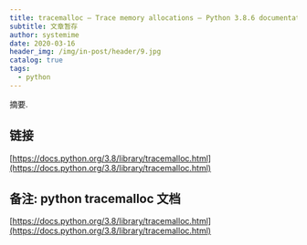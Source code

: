```yaml
---
title: tracemalloc — Trace memory allocations — Python 3.8.6 documentation
subtitle: 文章暂存
author: systemime
date: 2020-03-16
header_img: /img/in-post/header/9.jpg
catalog: true
tags:
  - python
---
```

摘要.

<!-- more -->
## 链接

 [https://docs.python.org/3.8/library/tracemalloc.html](https://docs.python.org/3.8/library/tracemalloc.html) 

## 备注: python tracemalloc 文档

 [https://docs.python.org/3.8/library/tracemalloc.html](https://docs.python.org/3.8/library/tracemalloc.html)
